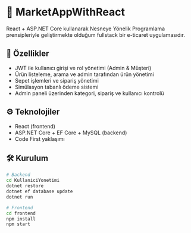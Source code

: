 # 🛒 MarketAppWithReact

React + ASP.NET Core kullanarak Nesneye Yönelik Programlama prensipleriyle geliştirmekte olduğum fullstack bir e-ticaret uygulamasıdır.

## 🚀 Özellikler

- JWT ile kullanıcı girişi ve rol yönetimi (Admin & Müşteri)
- Ürün listeleme, arama ve admin tarafından ürün yönetimi
- Sepet işlemleri ve sipariş yönetimi
- Simülasyon tabanlı ödeme sistemi
- Admin paneli üzerinden kategori, sipariş ve kullanıcı kontrolü

## ⚙️ Teknolojiler

- React (frontend)
- ASP.NET Core + EF Core + MySQL (backend)
- Code First yaklaşımı

## 🛠️ Kurulum

```bash
# Backend
cd KullaniciYonetimi
dotnet restore
dotnet ef database update
dotnet run

# Frontend
cd frontend
npm install
npm start
